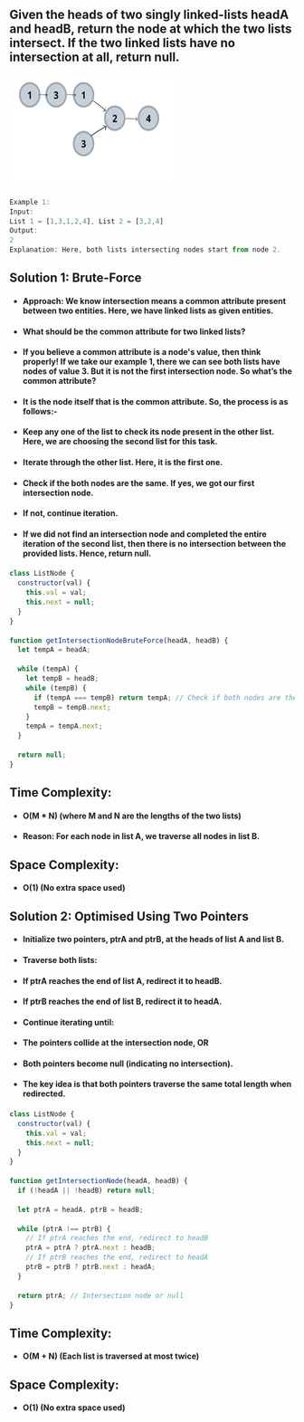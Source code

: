 ## Given the heads of two singly linked-lists headA and headB, return the node at which the two lists intersect. If the two linked lists have no intersection at all, return null.

<img src="./assets/02_image.png" alt="Description" width="300" height="200">

```js
Example 1:
Input:
List 1 = [1,3,1,2,4], List 2 = [3,2,4]
Output:
2
Explanation: Here, both lists intersecting nodes start from node 2.
```

## Solution 1: Brute-Force

* #### Approach: We know intersection means a common attribute present between two entities. Here, we have linked lists as given entities. 

* #### What should be the common attribute for two linked lists? 

* #### If you believe a common attribute is a node's value, then think properly! If we take our example 1, there we can see both lists have nodes of value 3. But it is not the first intersection node. So what’s the common attribute?

* #### It is the node itself that is the common attribute. So, the process is as follows:-

* #### Keep any one of the list to check its node present in the other list. Here, we are choosing the second list for this task.
* #### Iterate through the other list. Here, it is the first one. 
* #### Check if the both nodes are the same. If yes, we got our first intersection node.
* #### If not, continue iteration.
* #### If we did not find an intersection node and completed the entire iteration of the second list, then there is no intersection between the provided lists. Hence, return null.
```js
class ListNode {
  constructor(val) {
    this.val = val;
    this.next = null;
  }
}

function getIntersectionNodeBruteForce(headA, headB) {
  let tempA = headA;

  while (tempA) {
    let tempB = headB;
    while (tempB) {
      if (tempA === tempB) return tempA; // Check if both nodes are the same reference
      tempB = tempB.next;
    }
    tempA = tempA.next;
  }

  return null;
}
```

## Time Complexity:
* #### O(M * N) (where M and N are the lengths of the two lists)

* #### Reason: For each node in list A, we traverse all nodes in list B.

## Space Complexity:
* #### O(1) (No extra space used)



## Solution 2: Optimised Using Two Pointers

* #### Initialize two pointers, ptrA and ptrB, at the heads of list A and list B.

* #### Traverse both lists:

* #### If ptrA reaches the end of list A, redirect it to headB.

* #### If ptrB reaches the end of list B, redirect it to headA.

* #### Continue iterating until:

* #### The pointers collide at the intersection node, OR

* #### Both pointers become null (indicating no intersection).

* #### The key idea is that both pointers traverse the same total length when redirected.

```js
class ListNode {
  constructor(val) {
    this.val = val;
    this.next = null;
  }
}

function getIntersectionNode(headA, headB) {
  if (!headA || !headB) return null;

  let ptrA = headA, ptrB = headB;

  while (ptrA !== ptrB) {
    // If ptrA reaches the end, redirect to headB
    ptrA = ptrA ? ptrA.next : headB;
    // If ptrB reaches the end, redirect to headA
    ptrB = ptrB ? ptrB.next : headA;
  }

  return ptrA; // Intersection node or null
}
```

## Time Complexity:
* #### O(M + N) (Each list is traversed at most twice)

## Space Complexity:
* #### O(1) (No extra space used)
